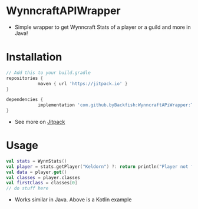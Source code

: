 # WynncraftAPIWrapper
* Simple wrapper to get Wynncraft Stats of a player or a guild and more in Java!

# Installation

```gradle
// Add this to your build.gradle
repositories {
			maven { url 'https://jitpack.io' }
}

dependencies {
	        implementation 'com.github.byBackfish:WynncraftAPiWrapper:Tag'
}
```

* See more on [Jitpack](https://jitpack.io/#byBackfish/WynncraftAPiWrapper/-SNAPSHOT)

# Usage

```kotlin
val stats = WynnStats()
val player = stats.getPlayer("Keldorn") ?: return println("Player not found!")
val data = player.get() 
val classes = player.classes
val firstClass = classes[0]
// do stuff here

```

* Works similar in Java. Above is a Kotlin example
